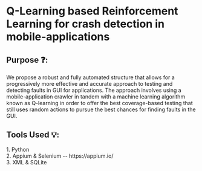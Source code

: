 # Q-Learning based Reinforcement Learning for crash detection in mobile-applications

<h2> Purpose ❓: </h2>
We propose a robust and fully automated structure that allows for a progressively more effective and accurate approach to testing and detecting faults in GUI for applications. The approach involves using a mobile-application crawler in tandem with a machine learning algorithm known as Q-learning in order to offer the best coverage-based testing that still uses random actions to pursue the best chances for finding faults in the GUI.

<h2> Tools Used 💡: </h2>
1. Python <br>
2. Appium & Selenium -- https://appium.io/ <br>
3. XML & SQLite 
